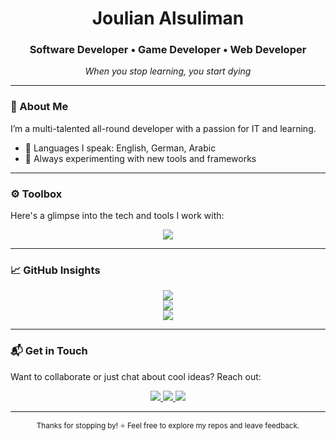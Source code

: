 <!-- Header -->
<div align="center">
  <h1>Joulian Alsuliman</h1>
  <h3>Software Developer • Game Developer • Web Developer</h3>
  <p><i>When you stop learning, you start dying</i></p>
</div>

---

<!-- Profile Summary -->
### 👋 About Me

I’m a multi-talented all-round developer with a passion for IT and learning.

- 🧠 Languages I speak: English, German, Arabic  
- 🧪 Always experimenting with new tools and frameworks  

---

<!-- Tech Stack -->
### ⚙️ Toolbox

Here's a glimpse into the tech and tools I work with:

<div align="center">
  <img src="https://skillicons.dev/icons?i=html,css,bootstrap,js,react,next,threejs,cs,dotnet,python,php,unity,unreal,blender,mysql,sqlite,git,github,gitlab,vscode,linux,powershell,bash,arduino,ps,ai,ae,pr"/>
</div>

---

<!-- GitHub Stats Section with Cleaner Layout -->
### 📈 GitHub Insights

<div align="center">
  <img src="https://github-readme-stats.vercel.app/api?username=JoulianALS&show_icons=true&theme=transparent&hide_border=true&include_all_commits=true&count_private=true" />
  <br />
  <img src="https://github-readme-stats.vercel.app/api/top-langs/?username=JoulianALS&layout=compact&hide_border=true&theme=transparent&langs_count=8" />
  <br />
  <img src="https://streak-stats.demolab.com/?user=JoulianALS&theme=transparent&hide_border=true" />
</div>

---

<!-- Contact -->
### 📬 Get in Touch

Want to collaborate or just chat about cool ideas? Reach out:

<div align="center">
  <a href="https://joulianals.github.io/joulian-portfolio/" target="_blank">
    <img src="https://img.shields.io/badge/Portfolio-000000?style=for-the-badge&logo=firefox&logoColor=white" />
  </a>
  <a href="https://www.linkedin.com/in/joulian-alsuliman-06004535a" target="_blank">
    <img src="https://img.shields.io/badge/LinkedIn-0077B5?style=for-the-badge&logo=linkedin&logoColor=white" />
  </a>
  <a href="mailto:joulianalsuliman@gmail.com">
    <img src="https://img.shields.io/badge/Email-D14836?style=for-the-badge&logo=gmail&logoColor=white" />
  </a>
</div>

---

<!-- Footer -->
<div align="center">
  <sub>Thanks for stopping by! ⭐ Feel free to explore my repos and leave feedback.</sub>
</div>
